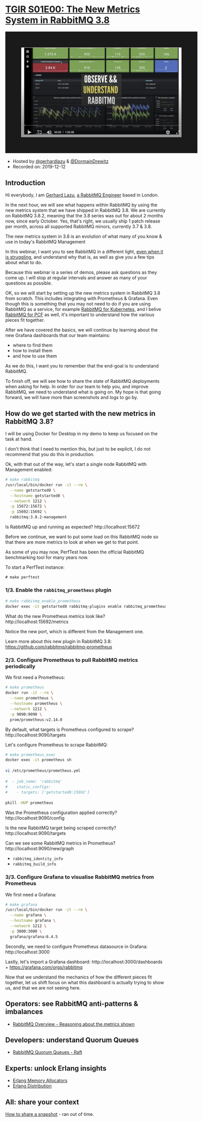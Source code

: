 # [TGIR S01E00: The New Metrics System in RabbitMQ 3.8](https://content.pivotal.io/webinars/dec-12-understand-rabbitmq-for-developers-and-operators-webinar?utm_campaign=rabbitmq-devops-erlang_q419&utm_source=github&utm_medium=social)

<a href="https://content.pivotal.io/webinars/dec-12-understand-rabbitmq-for-developers-and-operators-webinar?utm_campaign=rabbitmq-devops-erlang_q419&utm_source=github&utm_medium=social" target="_blank"><img src="video.png" border="50" /></a>

* Hosted by [@gerhardlazu](https://twitter.com/gerhardlazu) & [@DormainDrewitz](https://twitter.com/DormainDrewitz)
* Recorded on: 2019-12-12

## Introduction

Hi everybody, I am [Gerhard Lazu](https://gerhard.io), [a RabbitMQ Engineer](https://github.com/rabbitmq/rabbitmq-server/pulls?utf8=%E2%9C%93&q=author%3Agerhard) based in London.

In the next hour, we will see what happens within RabbitMQ by using the new metrics system that we have shipped in RabbitMQ 3.8.
We are currently on RabbitMQ 3.8.2, meaning that the 3.8 series was out for about 2 months now, since early October.
Yes, that's right, we usually ship 1 patch release per month, across all supported RabbitMQ minors, currently 3.7 & 3.8.

The new metrics system in 3.8 is an evolution of what many of you know & use in today's RabbitMQ Management

In this webinar, I want you to see RabbitMQ in a different light,
[even when it is struggling](rabbitmq-management-unresponsive-43.gif),
and understand why that is, as well as give you a few tips about what to do.

Because this webinar is a series of demos, please ask questions as they come up.
I will stop at regular intervals and answer as many of your questions as possible.

OK, so we will start by setting up the new metrics system in RabbitMQ 3.8 from scratch.
This includes integrating with Prometheus & Grafana.
Even though this is something that you may not need to do if you are using RabbitMQ as a service,
for example [RabbitMQ for Kubernetes](https://content.pivotal.io/blog/introducing-rabbitmq-for-kubernetes), and I belive [RabbitMQ for PCF](https://docs.pivotal.io/rabbitmq-cf) as well,
it's important to understand how the various pieces fit together.

After we have covered the basics,
we will continue by learning about the new Grafana dashboards that our team maintains:
* where to find them
* how to install them
* and how to use them

As we do this, I want you to remember that the end-goal is to understand RabbitMQ.

To finish off, we will see how to share the state of RabbitMQ deployments when asking for help.
In order for our team to help you, and improve RabbitMQ, we need to understand what is going on.
My hope is that going forward, we will have more than screenshots and logs to go by.

## How do we get started with the new metrics in RabbitMQ 3.8?

I will be using Docker for Desktop in my demo to keep us focused on the task at hand.

I don't think that I need to mention this, but just to be explicit, I do not recommend that you do this in production.

Ok, with that out of the way, let's start a single node RabbitMQ with Management enabled:

```sh
# make rabbitmq
/usr/local/bin/docker run -it --rm \
  --name getstarted0 \
  --hostname getstarted0 \
  --network 1212 \
  -p 15672:15672 \
  -p 15692:15692 \
  rabbitmq:3.8.2-management
```

Is RabbitMQ up and running as expected? http://localhost:15672

Before we continue, we want to put some load on this RabbitMQ node so that there are more metrics to look at when we get to that point.

As some of you may now, PerfTest has been the official RabbitMQ benchmarking tool for many years now.

To start a PerfTest instance:

```
# make perftest
```

### 1/3. Enable the `rabbitmq_prometheus` plugin

```sh
# make rabbitmq_enable_prometheus
docker exec -it getstarted0 rabbitmq-plugins enable rabbitmq_prometheus
```

What do the new Prometheus metrics look like? http://localhost:15692/metrics

Notice the new port, which is different from the Management one.

Learn more about this new plugin in RabbitMQ 3.8: https://github.com/rabbitmq/rabbitmq-prometheus

### 2/3. Configure Prometheus to pull RabbitMQ metrics periodically

We first need a Prometheus:

```sh
# make prometheus
docker run -it --rm \
  --name prometheus \
  --hostname prometheus \
  --network 1212 \
  -p 9090:9090 \
  prom/prometheus:v2.14.0
```

By default, what targets is Prometheus configured to scrape? http://localhost:9090/targets

Let's configure Prometheus to scrape RabbitMQ:

```sh
# make prometheus_exec
docker exec -it prometheus sh

vi /etc/prometheus/prometheus.yml

#  - job_name: 'rabbitmq'
#    static_configs:
#    - targets: ['getstarted0:15692']

pkill -HUP prometheus
```

Was the Prometheus configuration applied correctly? http://localhost:9090/config

Is the new RabbitMQ target being scraped correctly? http://localhost:9090/targets

Can we see some RabbitMQ metrics in Prometheus? http://localhost:9090/new/graph

* `rabbitmq_identity_info`
* `rabbitmq_build_info`

### 3/3. Configure Grafana to visualise RabbitMQ metrics from Prometheus

We first need a Grafana:

```sh
# make grafana
/usr/local/bin/docker run -it --rm \
  --name grafana \
  --hostname grafana \
  --network 1212 \
  -p 3000:3000 \
  grafana/grafana:6.4.5
```

Secondly, we need to configure Prometheus datasource in Grafana: http://localhost:3000

Lastly, let's import a Grafana dashboard: http://localhost:3000/dashboards + https://grafana.com/orgs/rabbitmq

Now that we understand the mechanics of how the different pieces fit together,
let us shift focus on what this dashboard is actually trying to show us,
and that we are not seeing here.

## Operators: see RabbitMQ anti-patterns & imbalances

* [RabbitMQ Overview - Reasoning about the metrics shown](https://www.rabbitmq.com/prometheus.html#graphs)

## Developers: understand Quorum Queues

* [RabbitMQ Quorum Queues - Raft](https://grafana.com/grafana/dashboards/11340)

## Experts: unlock Erlang insights

* [Erlang Memory Allocators](https://grafana.com/grafana/dashboards/11350)
* [Erlang Distribution](https://grafana.com/grafana/dashboards/11352)

## All: share your context

[How to share a snapshot](https://gerhard.io/slides/observe-understand-rabbitmq/#/20) - ran out of time.
